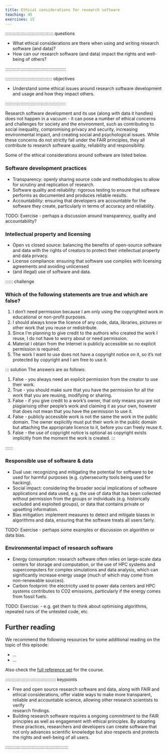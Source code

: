 ```yaml
---
title: Ethical considerations for research software
teaching: 45
exercises: 15
---
```


:::::::::::::::::::::::::::::::::::::: questions 

- What ethical considerations are there when using and writing research software (and data)?
- How can our research software (and data) impact the rights and well-being of others?

::::::::::::::::::::::::::::::::::::::::::::::::

::::::::::::::::::::::::::::::::::::: objectives

- Understand some ethical issues around research software development and usage and how they impact others.

::::::::::::::::::::::::::::::::::::::::::::::::


Research software development and its use (along with data it handles) does not happen in a vacuum - it can pose a number of ethical concerns and challenges for society and the environment, such as contributing to social inequality, compromising privacy and security, increasing environmental impact, and creating social and psychological issues. While these concerns do not strictly fall under
the FAIR principles, they all contribute to research software quality, reliability and responsibility.

Some of the ethical considerations around software are listed below.

### Software development practices

- Transparency: openly sharing source code and methodologies to allow for scrutiny and replication of research.
- Software quality and reliability: rigorous testing to ensure that software performs as documented and 
produces reliable results.
- Accountability: ensuring that developers are accountable for the software they create, particularly in terms of 
accuracy and reliability.

TODO: Exercise - perhaps a discussion around transparency, quality and accountability?


### Intellectual property and licensing

- Open vs closed source: balancing the benefits of open-source software and data with the rights of creators 
to protect their intellectual property and data privacy.
- License compliance: ensuring that software use complies with licensing agreements and avoiding unlicensed 
- (and illegal) use of software and data.

:::::: challenge

### Which of the following statements are true and which are false?

1. I don’t need permission because I am only using the copyrighted work in educational or non-profit purposes.
2. I should always know the licence of any code, data, libraries, pictures or other work that you reuse or redistribute.
3. Since I’m planning to give credit to the authors who created the work I reuse, I do not have to worry about or need 
permission.
4. Material I obtain from the Internet is publicly accessible so no explicit permission is required.
5. The work I want to use does not have a copyright notice on it, so it’s not protected by copyright and I am free to 
use it.

::: solution
The answers are as follows:

1. False - you always need an explicit permission from the creator to use their work.
2. True - you should make sure that you have the permission for all the work that you are reusing, modifying or sharing.
3. False - if you give credit to a work’s owner, that only means you are not plagiarising other people’s work and claiming it as your own, however that does not mean that you have the permission to use it.
4. False - publicly accessible work is not the same the work in the public domain. The owner explicitly must put their work in the public domain but attaching the appropriate licence to it, before you can freely reuse it.
5. False - the use of copyright notice is optional as copyright exists implicitly from the moment the work is created.
:::

::::::


### Responsible use of software & data

- Dual use: recognizing and mitigating the potential for software to be used for harmful purposes 
(e.g. cybersecurity tools being used for hacking).
- Social impact: considering the broader social implications of software applications and data used, 
e.g. the use of data that has been collected without permission from the groups or individuals
(e.g. historically excluded and exploited groups), or data that contains private or upsetting information. 
- Bias mitigation: implement measures to detect and mitigate biases in algorithms and data, 
ensuring that the software treats all users fairly.

TODO: Exercise - perhaps some examples or discussion on algorithm or data bias.


### Environmental impact of research software

- Energy consumption: research software often relies on large-scale data centers for storage and computation, 
or the use of HPC systems and supercomputers for complex simulations and data analysis, which can significantly 
increase energy usage (much of which may come from non-renewable sources).
- Carbon footprint: the electricity used to power data centers and HPC systems contributes to CO2 emissions, 
particularly if the energy comes from fossil fuels.

TODO: Exercise: - e.g. get them to think about optimising algorithms, repeated runs of the untested code, etc.

## Further reading

We recommend the following resources for some additional reading on the topic of this episode:

- ...
- ...

Also check the [full reference set](learners/reference.md#litref) for the course.


:::::::::::::::::::::::::::::::::::::::: keypoints

- Free and open source research software and data, along with FAIR and ethical considerations, offer viable ways to 
make more transparent, reliable and accountable science, allowing other research scientists to verify  
research findings. 
- Building research software requires a ongoing commitment to the FAIR principles as well as engagement with 
ethical principles. By adopting these practices, researchers and developers can create software that not only advances 
scientific knowledge but also respects and protects the rights and well-being of all users.

::::::::::::::::::::::::::::::::::::::::::::::::::

